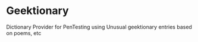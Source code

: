 # Geektionary
Dictionary Provider for PenTesting using Unusual geektionary entries based on poems, etc
